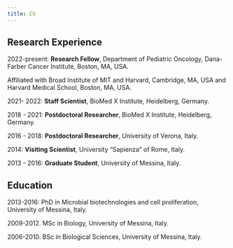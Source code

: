 ```yaml
---
title: CV
---
```


## Research Experience

2022-present: **Research Fellow**, Department of Pediatric Oncology, Dana-Farber Cancer Institute, Boston, MA, USA.  

   Affiliated with Broad Institute of MIT and Harvard, Cambridge, MA, USA and Harvard Medical School, Boston, MA, USA.

2021- 2022: **Staff Scientist**, BioMed X Institute, Heidelberg, Germany.

2018 - 2021: **Postdoctoral Researcher**, BioMed X Institute, Heidelberg, Germany.

2016 - 2018: **Postdoctoral Researcher**, University of Verona, Italy.

2014: **Visiting Scientist**, University “Sapienza” of Rome, Italy.

2013 - 2016: **Graduate Student**, University of Messina, Italy.

## Education

2013-2016: PhD in Microbial biotechnologies and cell proliferation, University of Messina, Italy.  

2009-2012. MSc in Biology, University of Messina, Italy.  

2006-2010. BSc in Biological Sciences, University of Messina, Italy.

